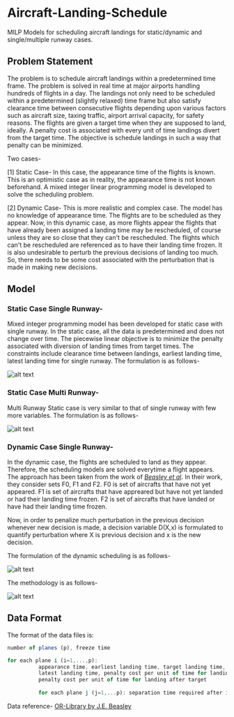 # Aircraft-Landing-Schedule
MILP Models for scheduling aircraft landings for static/dynamic and single/multiple runway cases.

## Problem Statement
The problem is to schedule aircraft landings within a predetermined time frame. 
The problem is solved in real time at major airports handling hundreds of flights in a day.
The landings not only need to be scheduled within a predetermined (slightly relaxed) time frame but also satisfy clearance time between consecutive flights depending upon various factors such as aircraft size, taxing traffic, airport arrival capacity, for safety reasons. The flights are given a target time when they are supposed to land, ideally. A penalty cost is associated with every unit of time landings divert from the target time. The objective is schedule landings in such a way that penalty can be minimized.

Two cases-

[1] Static Case- In this case, the appearance time of the flights is known. This is an optimistic case as in reality, the appearance time is not known beforehand. A mixed integer linear programming model is developed to solve the scheduling problem.

[2] Dynamic Case- This is more realistic and complex case. The model has no knowledge of appearance time. The flights are to be scheduled as they appear. Now, in this dynamic case, as more flights appear the flights that have already been assigned a landing time may be rescheduled, of course unless they are so close that they can't be rescheduled. The flights which can't be rescheduled are referenced as to have their landing time frozen. It is also undesirable to perturb the previous decisions of landing too much. So, there needs to be some cost associated with the perturbation that is made in making new decisions.

## Model

### Static Case Single Runway-

Mixed integer programming model has been developed for static case with single runway. 
In the static case, all the data is predetermined and does not change over time. The piecewise linear objective is to minimize the penalty associated with diversion of landing times from target times. The constraints include clearance time between landings, earliest landing time, latest landing time for single runway. The formulation is as follows-

![alt text](static_case_1_runway/model.jpg)

### Static Case Multi Runway-

Multi Runway Static case is very similar to that of single runway with few more variables. The formulation is as follows-

![alt text](static_case_multi_runway/model.jpg)

### Dynamic Case Single Runway-

In the dynamic case, the flights are scheduled to land as they appear. Therefore, the scheduling models are solved everytime a flight appears. The approach has been taken from the work of [*Beasley et al*](https://www.jstor.org/stable/4101827?seq=1#page_scan_tab_contents). In their work, they consider sets F0, F1 and F2. F0 is set of aircrafts that have not yet appeared. F1 is set of aircrafts that have appreared but have not yet landed or had their landing time frozen. F2 is set of aircrafts that have landed or have had their landing time frozen.

Now, in order to penalize much perturbation in the previous decision whenever new decision is made, a decision variable D(X,x) is formulated to quantify perturbation where X is previous decision and x is the new decision.

The formulation of the dynamic scheduling is as follows-

![alt text](dynamic_case_1_runway/model.JPG)

The methodology is as follows-

![alt text](dynamic_case_1_runway/Methodology.jpg)


## Data Format

The format of the data files is:

```javascript
number of planes (p), freeze time

for each plane i (i=1,...,p): 
          appearance time, earliest landing time, target landing time, 
          latest landing time, penalty cost per unit of time for landing before target, 
          penalty cost per unit of time for landing after target
   
          for each plane j (j=1,...p): separation time required after i lands before j can land
```

Data reference- [OR-Library by J.E. Beasley](http://people.brunel.ac.uk/~mastjjb/jeb/info.html)
